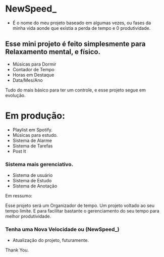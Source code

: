 # NewSpeed_

- É o nome do meu projeto baseado em algumas vezes, ou fases da minha vida aonde que existia a perda de tempo e 0 produtividade.

## Esse mini projeto é feito simplesmente para Relaxamento mental, e físico.

- Músicas para Dormir
- Contador de Tempo
- Horas em Destaque
- Data/Mes/Ano

Tudo do mais básico para ter um controle, e esse projeto segue em evolução. 

# Em produção:

- Playlist em Spotify.
- Músicas para estudo.
- Sistema de Alarme
- Sistema de Tarefas
- Post It

### Sistema mais gerenciativo. 

- Sistema de usuário
- Sistema de Estudo
- Sistema de Anotação

Em ressumo: 

Esse projeto será um Organizador de tempo.
Um projeto voltado ao seu tempo limite. 
E para facilitar bastante o gerenciamento do seu tempo para melhor produtividade.

### Tenha uma Nova Velocidade ou (NewSpeed_) 

- Atualização do projeto, futuramente.

Thank You.

